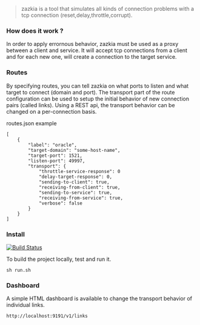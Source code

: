 > zazkia
is a tool that simulates all kinds of connection problems with a tcp connection (reset,delay,throttle,corrupt).


### How does it work ?
In order to apply errornous behavior, zazkia must be used as a proxy between a client and service.
It will accept tcp connections from a client and for each new one, will create a connection to the target service.

### Routes
By specifying routes, you can tell zazkia on what ports to listen and what target to connect (domain and port).
The transport part of the route configuration can be used to setup the initial behavior of new connection pairs (called links).
Using a REST api, the transport behavior can be changed on a per-connection basis.

routes.json example


	[
	    {
	        "label": "oracle",
	        "target-domain": "some-host-name",
	        "target-port": 1521,
	        "listen-port": 49997,
	        "transport": {
				"throttle-service-response": 0
				"delay-target-response": 0,
				"sending-to-client": true,
				"receiving-from-client": true,
				"sending-to-service": true,
				"receiving-from-service": true,
				"verbose": false
	        }
	    }
	]

### Install
[![Build Status](https://drone.io/github.com/emicklei/zazkia/status.png)](https://drone.io/github.com/emicklei/zazkia/latest)

To build the project locally, test and run it.

	sh run.sh

### Dashboard
A simple HTML dashboard is available to change the transport behavior of individual links.


	http://localhost:9191/v1/links
